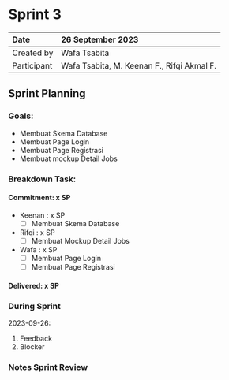 # Sprint 3


|Date|26 September 2023|
| :- | :- |
|Created by|Wafa Tsabita|
|Participant|Wafa Tsabita, M. Keenan F., Rifqi Akmal F.|
## Sprint Planning
### Goals:
- Membuat Skema Database
- Membuat Page Login 
- Membuat Page Registrasi
- Membuat mockup Detail Jobs

### Breakdown Task:
#### Commitment: x SP
- Keenan : x SP
  - [ ] Membuat Skema Database
- Rifqi : x SP
  - [ ] Membuat Mockup Detail Jobs
- Wafa : x SP
  - [ ] Membuat Page Login
  - [ ] Membuat Page Registrasi

#### Delivered:	 x SP
### During Sprint
2023-09-26:

1. Feedback
1. Blocker
### Notes Sprint Review
